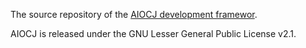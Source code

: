 The source repository of the [AIOCJ development framewor](http://www.cs.unibo.it/projects/jolie/aiocj.html).

AIOCJ is released under the GNU Lesser General Public License v2.1.
